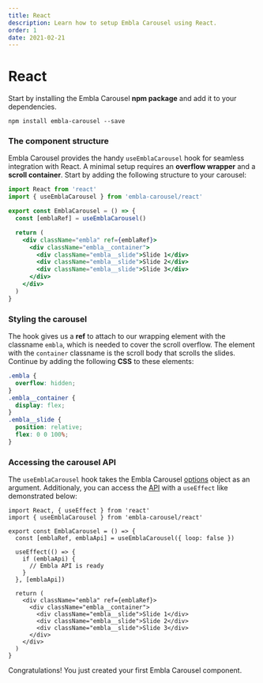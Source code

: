 ```yaml
---
title: React
description: Learn how to setup Embla Carousel using React.
order: 1
date: 2021-02-21
---
```


# React

Start by installing the Embla Carousel **npm package** and add it to your dependencies.

```shell
npm install embla-carousel --save
```

### The component structure

Embla Carousel provides the handy `useEmblaCarousel` hook for seamless integration with React. A minimal setup requires an **overflow wrapper** and a **scroll container**. Start by adding the following structure to your carousel:

```jsx
import React from 'react'
import { useEmblaCarousel } from 'embla-carousel/react'

export const EmblaCarousel = () => {
  const [emblaRef] = useEmblaCarousel()

  return (
    <div className="embla" ref={emblaRef}>
      <div className="embla__container">
        <div className="embla__slide">Slide 1</div>
        <div className="embla__slide">Slide 2</div>
        <div className="embla__slide">Slide 3</div>
      </div>
    </div>
  )
}
```

### Styling the carousel

The hook gives us a **ref** to attach to our wrapping element with the classname `embla`, which is needed to cover the scroll overflow. The element with the `container` classname is the scroll body that scrolls the slides. Continue by adding the following **CSS** to these elements:

```css
.embla {
  overflow: hidden;
}
.embla__container {
  display: flex;
}
.embla__slide {
  position: relative;
  flex: 0 0 100%;
}
```

### Accessing the carousel API

The `useEmblaCarousel` hook takes the Embla Carousel [options](/api/options/) object as an argument. Additionaly, you can access the [API](/api/) with a `useEffect` like demonstrated below:

```jsx{5, 7-11}
import React, { useEffect } from 'react'
import { useEmblaCarousel } from 'embla-carousel/react'

export const EmblaCarousel = () => {
  const [emblaRef, emblaApi] = useEmblaCarousel({ loop: false })

  useEffect(() => {
    if (emblaApi) {
      // Embla API is ready
    }
  }, [emblaApi])

  return (
    <div className="embla" ref={emblaRef}>
      <div className="embla__container">
        <div className="embla__slide">Slide 1</div>
        <div className="embla__slide">Slide 2</div>
        <div className="embla__slide">Slide 3</div>
      </div>
    </div>
  )
}
```

Congratulations! You just created your first Embla Carousel component.
